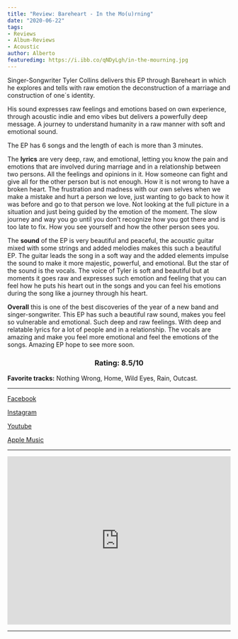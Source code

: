 ```yaml
---
title: "Review: Bareheart - In the Mo(u)rning"
date: "2020-06-22"
tags:
- Reviews
- Album-Reviews
- Acoustic
author: Alberto
featuredimg: https://i.ibb.co/qNDyLgh/in-the-mourning.jpg
---
```


Singer-Songwriter Tyler Collins delivers this EP through Bareheart in which he explores and tells with raw emotion the deconstruction of a marriage and construction of one´s identity.

His sound expresses raw feelings and emotions based on own experience, through acoustic indie and emo vibes but delivers a powerfully deep message. A journey to understand humanity in a raw manner with soft and emotional sound.

 The EP has 6 songs and the length of each is more than 3 minutes.

The **lyrics** are very deep, raw, and emotional, letting you know the pain and emotions that are involved during marriage and in a relationship between two persons. All the feelings and opinions in it. How someone can fight and give all for the other person but is not enough. How it is not wrong to have a broken heart. The frustration and madness with our own selves when we make a mistake and hurt a person we love, just wanting to go back to how it was before and go to that person we love. Not looking at the full picture in a situation and just being guided by the emotion of the moment. The slow journey and way you go until you don’t recognize how you got there and is too late to fix. How you see yourself and how the other person sees you.

The **sound** of the EP is very beautiful and peaceful, the acoustic guitar mixed with some strings and added melodies makes this such a beautiful EP. The guitar leads the song in a soft way and the added elements impulse the sound to make it more majestic, powerful, and emotional. But the star of the sound is the vocals. The voice of Tyler is soft and beautiful but at moments it goes raw and expresses such emotion and feeling that you can feel how he puts his heart out in the songs and you can feel his emotions during the song like a journey through his heart.

**Overall** this is one of the best discoveries of the year of a new band and singer-songwriter. This EP has such a beautiful raw sound, makes you feel so vulnerable and emotional. Such deep and raw feelings. With deep and relatable lyrics for a lot of people and in a relationship. The vocals are amazing and make you feel more emotional and feel the emotions of the songs. Amazing EP hope to see more soon.

  <h3 style="text-align:center;">Rating: 8.5/10</h3>

**Favorite tracks:** Nothing Wrong, Home, Wild Eyes, Rain, Outcast.

* * *

[Facebook](https://www.facebook.com/bareheartmusic)

[Instagram](https://www.instagram.com/bareheartmusic/)

[Youtube](https://www.youtube.com/channel/UCjdNoJz0qCPFEswbGqKAAiA)

[Apple Music](https://music.apple.com/ca/album/in-the-mo-u-rning-ep/1511694991)

<hr>
<iframe src="https://open.spotify.com/embed/album/3fW6DsCqdYrHauT7Fchtnw" style="border: 0; width: 100%; height: 380px;" allowfullscreen allow="encrypted-media"></iframe>

<hr>

